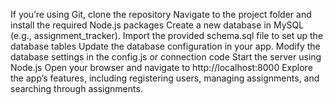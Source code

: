 If you’re using Git, clone the repository
Navigate to the project folder and install the required Node.js packages
Create a new database in MySQL (e.g., assignment_tracker).
Import the provided schema.sql file to set up the database tables
Update the database configuration in your app. Modify the database settings in the config.js or connection code
Start the server using Node.js
Open your browser and navigate to http://localhost:8000
Explore the app’s features, including registering users, managing assignments, and searching through assignments.
